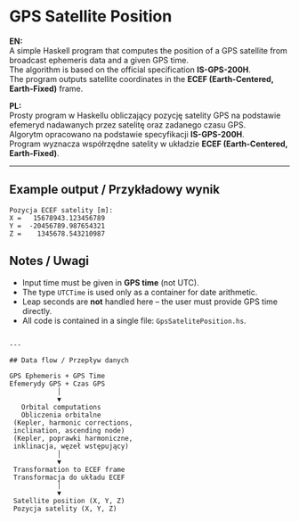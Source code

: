 # GPS Satellite Position

**EN:**  
A simple Haskell program that computes the position of a GPS satellite from broadcast ephemeris data and a given GPS time.  
The algorithm is based on the official specification **IS-GPS-200H**.  
The program outputs satellite coordinates in the **ECEF (Earth-Centered, Earth-Fixed)** frame.

**PL:**  
Prosty program w Haskellu obliczający pozycję satelity GPS na podstawie efemeryd nadawanych przez satelitę oraz zadanego czasu GPS.  
Algorytm opracowano na podstawie specyfikacji **IS-GPS-200H**.  
Program wyznacza współrzędne satelity w układzie **ECEF (Earth-Centered, Earth-Fixed)**.

---

## Example output / Przykładowy wynik

```
Pozycja ECEF satelity [m]:
X =   15678943.123456789
Y =  -20456789.987654321
Z =    1345678.543210987
```

## Notes / Uwagi

- Input time must be given in **GPS time** (not UTC).  
- The type `UTCTime` is used only as a container for date arithmetic.  
- Leap seconds are **not** handled here – the user must provide GPS time directly.  
- All code is contained in a single file: `GpsSatelitePosition.hs`.  
```

---

## Data flow / Przepływ danych

GPS Ephemeris + GPS Time  
Efemerydy GPS + Czas GPS  
            │
            ▼
   Orbital computations  
   Obliczenia orbitalne  
 (Kepler, harmonic corrections,  
 inclination, ascending node)  
 (Kepler, poprawki harmoniczne,  
 inklinacja, węzeł wstępujący)  
            │
            ▼
 Transformation to ECEF frame  
 Transformacja do układu ECEF  
            │
            ▼
 Satellite position (X, Y, Z)  
 Pozycja satelity (X, Y, Z)  
